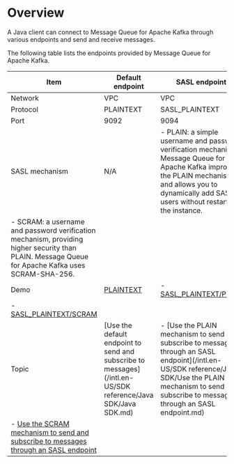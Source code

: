 # Overview

A Java client can connect to Message Queue for Apache Kafka through various endpoints and send and receive messages.

The following table lists the endpoints provided by Message Queue for Apache Kafka.

|Item|Default endpoint|SASL endpoint|
|----|----------------|-------------|
|Network|VPC|VPC|
|Protocol|PLAINTEXT|SASL\_PLAINTEXT|
|Port|9092|9094|
|SASL mechanism|N/A|-   PLAIN: a simple username and password verification mechanism. Message Queue for Apache Kafka improves the PLAIN mechanism and allows you to dynamically add SASL users without restarting the instance.
-   SCRAM: a username and password verification mechanism, providing higher security than PLAIN. Message Queue for Apache Kafka uses SCRAM-SHA-256. |
|Demo|[PLAINTEXT](https://code.aliyun.com/alikafka/aliware-kafka-demos/tree/master/kafka-java-demo/vpc)|-   [SASL\_PLAINTEXT/PLAIN](https://code.aliyun.com/alikafka/aliware-kafka-demos/tree/master/kafka-java-demo/vpc-9094)
-   [SASL\_PLAINTEXT/SCRAM](https://code.aliyun.com/alikafka/aliware-kafka-demos/tree/master/kafka-java-demo/vpc-9094) |
|Topic|[Use the default endpoint to send and subscribe to messages](/intl.en-US/SDK reference/Java SDK/Java SDK.md)|-   [Use the PLAIN mechanism to send and subscribe to messages through an SASL endpoint](/intl.en-US/SDK reference/Java SDK/Use the PLAIN mechanism to send and subscribe to messages through an SASL endpoint.md)
-   [Use the SCRAM mechanism to send and subscribe to messages through an SASL endpoint]() |

